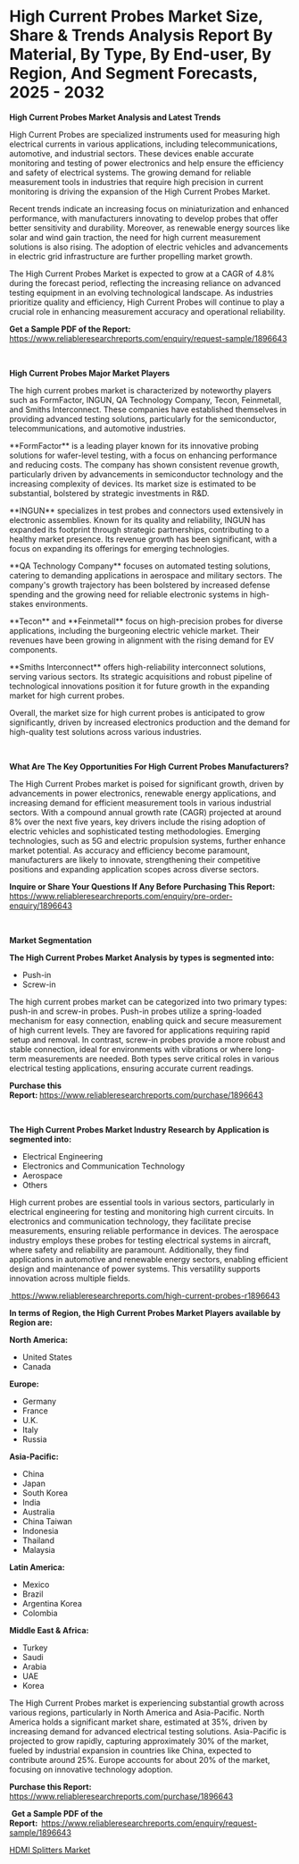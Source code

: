 <p><h1>High Current Probes Market Size, Share & Trends Analysis Report By Material, By Type, By End-user, By Region, And Segment Forecasts, 2025 - 2032</h1></p><p><strong>High Current Probes Market Analysis and Latest Trends</strong></p>
<p><p>High Current Probes are specialized instruments used for measuring high electrical currents in various applications, including telecommunications, automotive, and industrial sectors. These devices enable accurate monitoring and testing of power electronics and help ensure the efficiency and safety of electrical systems. The growing demand for reliable measurement tools in industries that require high precision in current monitoring is driving the expansion of the High Current Probes Market.</p><p>Recent trends indicate an increasing focus on miniaturization and enhanced performance, with manufacturers innovating to develop probes that offer better sensitivity and durability. Moreover, as renewable energy sources like solar and wind gain traction, the need for high current measurement solutions is also rising. The adoption of electric vehicles and advancements in electric grid infrastructure are further propelling market growth.</p><p>The High Current Probes Market is expected to grow at a CAGR of 4.8% during the forecast period, reflecting the increasing reliance on advanced testing equipment in an evolving technological landscape. As industries prioritize quality and efficiency, High Current Probes will continue to play a crucial role in enhancing measurement accuracy and operational reliability.</p></p>
<p><strong>Get a Sample PDF of the Report:&nbsp;</strong> <a href="https://www.reliableresearchreports.com/enquiry/request-sample/1896643?utm_campaign=3213&utm_medium=2&utm_source=Github&utm_content=ia&utm_term=06042025&utm_id=high-current-probes">https://www.reliableresearchreports.com/enquiry/request-sample/1896643</a></p>
<p>&nbsp;</p>
<p><strong>High Current Probes Major Market Players</strong></p>
<p><p>The high current probes market is characterized by noteworthy players such as FormFactor, INGUN, QA Technology Company, Tecon, Feinmetall, and Smiths Interconnect. These companies have established themselves in providing advanced testing solutions, particularly for the semiconductor, telecommunications, and automotive industries.</p><p>**FormFactor** is a leading player known for its innovative probing solutions for wafer-level testing, with a focus on enhancing performance and reducing costs. The company has shown consistent revenue growth, particularly driven by advancements in semiconductor technology and the increasing complexity of devices. Its market size is estimated to be substantial, bolstered by strategic investments in R&D.</p><p>**INGUN** specializes in test probes and connectors used extensively in electronic assemblies. Known for its quality and reliability, INGUN has expanded its footprint through strategic partnerships, contributing to a healthy market presence. Its revenue growth has been significant, with a focus on expanding its offerings for emerging technologies.</p><p>**QA Technology Company** focuses on automated testing solutions, catering to demanding applications in aerospace and military sectors. The company's growth trajectory has been bolstered by increased defense spending and the growing need for reliable electronic systems in high-stakes environments.</p><p>**Tecon** and **Feinmetall** focus on high-precision probes for diverse applications, including the burgeoning electric vehicle market. Their revenues have been growing in alignment with the rising demand for EV components.</p><p>**Smiths Interconnect** offers high-reliability interconnect solutions, serving various sectors. Its strategic acquisitions and robust pipeline of technological innovations position it for future growth in the expanding market for high current probes.</p><p>Overall, the market size for high current probes is anticipated to grow significantly, driven by increased electronics production and the demand for high-quality test solutions across various industries.</p></p>
<p>&nbsp;</p>
<p><strong>What Are The Key Opportunities For High Current Probes Manufacturers?</strong></p>
<p><p>The High Current Probes market is poised for significant growth, driven by advancements in power electronics, renewable energy applications, and increasing demand for efficient measurement tools in various industrial sectors. With a compound annual growth rate (CAGR) projected at around 8% over the next five years, key drivers include the rising adoption of electric vehicles and sophisticated testing methodologies. Emerging technologies, such as 5G and electric propulsion systems, further enhance market potential. As accuracy and efficiency become paramount, manufacturers are likely to innovate, strengthening their competitive positions and expanding application scopes across diverse sectors.</p></p>
<p><strong>Inquire or Share Your Questions If Any Before Purchasing This Report:</strong> <a href="https://www.reliableresearchreports.com/enquiry/pre-order-enquiry/1896643?utm_campaign=3213&utm_medium=2&utm_source=Github&utm_content=ia&utm_term=06042025&utm_id=high-current-probes">https://www.reliableresearchreports.com/enquiry/pre-order-enquiry/1896643</a></p>
<p>&nbsp;</p>
<p><strong>Market Segmentation</strong></p>
<p><strong>The High Current Probes Market Analysis by types is segmented into:</strong></p>
<p><ul><li>Push-in</li><li>Screw-in</li></ul></p>
<p><p>The high current probes market can be categorized into two primary types: push-in and screw-in probes. Push-in probes utilize a spring-loaded mechanism for easy connection, enabling quick and secure measurement of high current levels. They are favored for applications requiring rapid setup and removal. In contrast, screw-in probes provide a more robust and stable connection, ideal for environments with vibrations or where long-term measurements are needed. Both types serve critical roles in various electrical testing applications, ensuring accurate current readings.</p></p>
<p><strong>Purchase this Report:&nbsp;</strong><a href="https://www.reliableresearchreports.com/purchase/1896643?utm_campaign=3213&utm_medium=2&utm_source=Github&utm_content=ia&utm_term=06042025&utm_id=high-current-probes">https://www.reliableresearchreports.com/purchase/1896643</a></p>
<p>&nbsp;</p>
<p><strong>The High Current Probes Market Industry Research by Application is segmented into:</strong></p>
<p><ul><li>Electrical Engineering</li><li>Electronics and Communication Technology</li><li>Aerospace</li><li>Others</li></ul></p>
<p><p>High current probes are essential tools in various sectors, particularly in electrical engineering for testing and monitoring high current circuits. In electronics and communication technology, they facilitate precise measurements, ensuring reliable performance in devices. The aerospace industry employs these probes for testing electrical systems in aircraft, where safety and reliability are paramount. Additionally, they find applications in automotive and renewable energy sectors, enabling efficient design and maintenance of power systems. This versatility supports innovation across multiple fields.</p></p>
<p><a href="https://www.reliableresearchreports.com/high-current-probes-r1896643?utm_campaign=3213&utm_medium=2&utm_source=Github&utm_content=ia&utm_term=06042025&utm_id=high-current-probes">&nbsp;https://www.reliableresearchreports.com/high-current-probes-r1896643</a></p>
<p><strong>In terms of Region, the High Current Probes Market Players available by Region are:</strong></p>
<p>
    <p> <strong> North America: </strong>
        <ul>
            <li>United States</li>
            <li>Canada</li>
        </ul>
        </p> 
    <p> <strong> Europe: </strong>
        <ul>
            <li>Germany</li>
            <li>France</li>
            <li>U.K.</li>
            <li>Italy</li>
            <li>Russia</li>
        </ul>
        </p> 
    <p> <strong> Asia-Pacific: </strong>
        <ul>
            <li>China</li>
            <li>Japan</li>
            <li>South Korea</li>
            <li>India</li>
            <li>Australia</li>
            <li>China Taiwan</li>
            <li>Indonesia</li>
            <li>Thailand</li>
            <li>Malaysia</li>
        </ul>
        </p> 
    <p> <strong> Latin America: </strong>
        <ul>
            <li>Mexico</li>
            <li>Brazil</li>
            <li>Argentina Korea</li>
            <li>Colombia</li>
        </ul>
        </p> 
    <p> <strong> Middle East & Africa: </strong>
        <ul>
            <li>Turkey</li>
            <li>Saudi</li>
            <li>Arabia</li>
            <li>UAE</li>
            <li>Korea</li>
        </ul>
    </p>
    </p>
<p><p>The High Current Probes market is experiencing substantial growth across various regions, particularly in North America and Asia-Pacific. North America holds a significant market share, estimated at 35%, driven by increasing demand for advanced electrical testing solutions. Asia-Pacific is projected to grow rapidly, capturing approximately 30% of the market, fueled by industrial expansion in countries like China, expected to contribute around 25%. Europe accounts for about 20% of the market, focusing on innovative technology adoption.</p></p>
<p><strong>Purchase this Report: </strong><a href="https://www.reliableresearchreports.com/purchase/1896643?utm_campaign=3213&utm_medium=2&utm_source=Github&utm_content=ia&utm_term=06042025&utm_id=high-current-probes">https://www.reliableresearchreports.com/purchase/1896643</a></p>
<p>&nbsp;<strong>Get a Sample PDF of the Report:&nbsp;&nbsp;</strong><a href="https://www.reliableresearchreports.com/enquiry/request-sample/1896643?utm_campaign=3213&utm_medium=2&utm_source=Github&utm_content=ia&utm_term=06042025&utm_id=high-current-probes">https://www.reliableresearchreports.com/enquiry/request-sample/1896643</a></p>
<p><strong></strong></p>
<p><p><a href="https://github.com/denbelnmer50/Market-Research-Report-List-1/blob/main/hdmi-splitters-market.md?utm_campaign=3213&utm_medium=2&utm_source=Github&utm_content=ia&utm_term=06042025&utm_id=high-current-probes">HDMI Splitters Market</a></p></p>